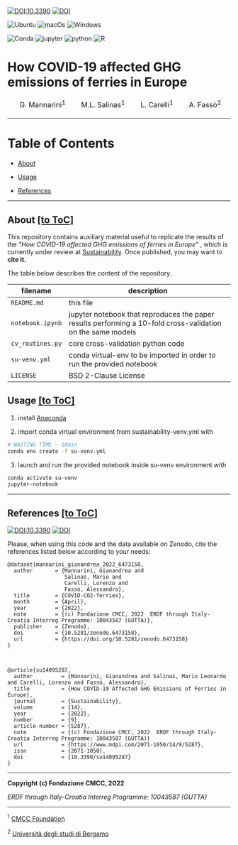 [![DOI:10.3390](http://img.shields.io/badge/DOI-10.3390/su14095287-blue.svg)](https://doi.org/10.3390/su14095287)
[![DOI](https://zenodo.org/badge/DOI/10.5281/zenodo.6473158.svg)](https://doi.org/10.5281/zenodo.6473158)

![Ubuntu](https://img.shields.io/badge/Linux-passed-green)
![macOs](https://img.shields.io/badge/MacOs-passed-green)
![Windows](https://img.shields.io/badge/Windows-passed-green)

![Conda](https://img.shields.io/badge/conda-342B029.svg?&style=for-the-badge&logo=anaconda&logoColor=white)
![jupyter](https://img.shields.io/badge/Jupyter-F37626.svg?&style=for-the-badge&logo=Jupyter&logoColor=white)
![python](https://img.shields.io/badge/Python-FFD43B?style=for-the-badge&logo=python&logoColor=blue)
![R](https://img.shields.io/badge/R-276DC3?style=for-the-badge&logo=r&logoColor=white)

# How COVID-19 affected GHG emissions of ferries in Europe
<table>
<thead>
  <tr>
    <td><a href="https://orcid.org/0000-0001-9205-7765" target='_blank'><img width=15 src="https://upload.wikimedia.org/wikipedia/commons/0/06/ORCID_iD.svg"></a> G. Mannarini<sup>1</sup></td>
    <td><a href="https://orcid.org/0000-0002-4045-4790" target='_blank'><img width=15 src="https://upload.wikimedia.org/wikipedia/commons/0/06/ORCID_iD.svg"></a> M.L. Salinas<sup>1</sup></td>
    <td><a href="https://orcid.org/0000-0003-4259-3505" target='_blank'><img width=15 src="https://upload.wikimedia.org/wikipedia/commons/0/06/ORCID_iD.svg"></a> L. Carelli<sup>1</sup></td>
    <td><a href="https://orcid.org/0000-0001-5132-9488" target='_blank'><img width=15 src="https://upload.wikimedia.org/wikipedia/commons/0/06/ORCID_iD.svg"></a>   A. Fassò<sup>2</sup></td>
  </tr>
</thead>
</table>

---

<a id='toc' name='toc'></a>
# Table of Contents

 - [About](#about)
 
 - [Usage](#usage)

 - [References](#ref)

---

<a id='about' name='about'></a>
## About [[to ToC]](#toc)

This repository contains auxiliary material useful to replicate the results of the *"How COVID-19 affected GHG emissions of ferries in Europe"*
, which is currently under review at [Sustainability](https://www.mdpi.com/journal/sustainability). Once published, you may want to **cite it.**

The table below describes the content of the repository.

| filename       | description                                                                                                 |
|----------------|-------------------------------------------------------------------------------------------------------------|
| `README.md`     | this file                                                                                                   |
| `notebook.ipynb` | jupyter notebook that reproduces the paper results performing a 10-fold cross-validation on the same models |
| `cv_routines.py` | core cross-validation python code                                                                           |
| `su-venv.yml`    | conda virtual-env to be imported in order to run the provided notebook                                      |
| `LICENSE`    | BSD 2-Clause License                               |

<a id='usage' name='usage'></a>
## Usage [[to ToC]](#toc)
  
  1. install [Anaconda](https://www.anaconda.com/products/distribution)
  
  2. import conda virtual environment from sustainability-venv.yml with
  ```bash
  # WAITING TIME ~ 10min
  conda env create -f su-venv.yml
  ```
  
  3. launch and run the provided notebook inside su-venv environment with
  ```bash
  conda activate su-venv  
  jupyter-notebook
  ```

---

<a id='ref' name='ref'></a>
## References [[to ToC]](#toc)

[![DOI:10.3390](http://img.shields.io/badge/DOI-10.3390/su14095287-blue.svg)](https://doi.org/10.3390/su14095287)
[![DOI](https://zenodo.org/badge/DOI/10.5281/zenodo.6473158.svg)](https://doi.org/10.5281/zenodo.6473158)


Please, when using this code and the data available on Zenodo, cite the references listed below according to your needs:

```
@dataset{mannarini_gianandrea_2022_6473158,
  author       = {Mannarini, Gianandrea and
                  Salinas, Mario and
                  Carelli, Lorenzo and
                  Fassò, Alessandro},
  title        = {COVID-CO2-ferries},
  month        = {April},
  year         = {2022},
  note         = {(c) Fondazione CMCC, 2022  ERDF through Italy-Croatia Interreg Programme: 10043587 (GUTTA)},
  publisher    = {Zenodo},
  doi          = {10.5281/zenodo.6473158},
  url          = {https://doi.org/10.5281/zenodo.6473158}
}



@article{su14095287,
  author         = {Mannarini, Gianandrea and Salinas, Mario Leonardo and Carelli, Lorenzo and Fassò, Alessandro},
  title          = {How COVID-19 Affected GHG Emissions of Ferries in Europe},
  journal        = {Sustainability},
  volume         = {14},
  year           = {2022},
  number         = {9},
  article-number = {5287},
  note           = {(c) Fondazione CMCC, 2022  ERDF through Italy-Croatia Interreg Programme: 10043587 (GUTTA)}
  url            = {https://www.mdpi.com/2071-1050/14/9/5287},
  issn           = {2071-1050},
  doi            = {10.3390/su14095287}
}

```

---
**Copyright (c) Fondazione CMCC, 2022**

*ERDF through Italy-Croatia Interreg Programme: 10043587 (GUTTA)*

---

<sup>1</sup> [CMCC Foundation](http://www.cmcc.it)

<sup>2</sup> [Università degli studi di Bergamo](http://www.unibg.it)
